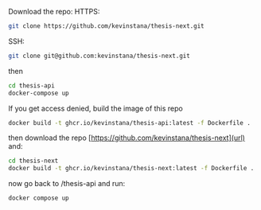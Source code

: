 Download the repo:
HTTPS:
```bash
git clone https://github.com/kevinstana/thesis-next.git
```

SSH:
```bash
git clone git@github.com:kevinstana/thesis-next.git
```

then
```bash
cd thesis-api
docker-compose up
```

If you get access denied, build the image of this repo

```bash
docker build -t ghcr.io/kevinstana/thesis-api:latest -f Dockerfile .
```

then download the repo [https://github.com/kevinstana/thesis-next](url) and:

```bash
cd thesis-next
docker build -t ghcr.io/kevinstana/thesis-next:latest -f Dockerfile .
```

now go back to /thesis-api and run:
```bash
docker compose up
```
